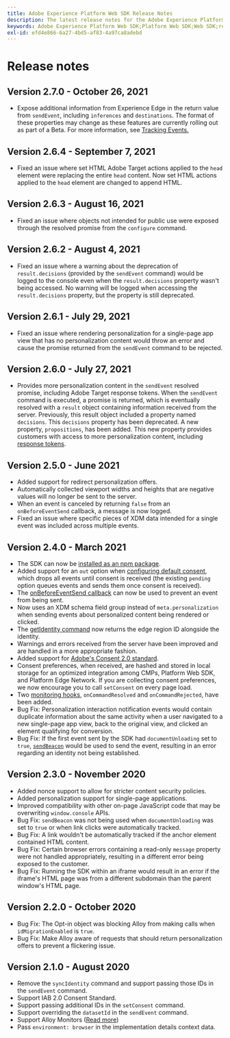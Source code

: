 ```yaml
---
title: Adobe Experience Platform Web SDK Release Notes
description: The latest release notes for the Adobe Experience Platform Web SDK.
keywords: Adobe Experience Platform Web SDK;Platform Web SDK;Web SDK;release notes;
exl-id: efd4e866-6a27-4bd5-af83-4a97ca8adebd
---
```

# Release notes

## Version 2.7.0 - October 26, 2021

* Expose additional information from Experience Edge in the return value from `sendEvent`, including `inferences` and `destinations`. The format of these properties may change as these features are currently rolling out as part of a Beta. For more information, see [Tracking Events.](fundamentals/tracking-events.md)

## Version 2.6.4 - September 7, 2021

* Fixed an issue where set HTML Adobe Target actions applied to the `head` element were replacing the entire `head` content. Now set HTML actions applied to the `head` element are changed to append HTML.

## Version 2.6.3 - August 16, 2021

* Fixed an issue where objects not intended for public use were exposed through the resolved promise from the `configure` command.

## Version 2.6.2 - August 4, 2021

* Fixed an issue where a warning about the deprecation of `result.decisions` (provided by the `sendEvent` command) would be logged to the console even when the `result.decisions` property wasn't being accessed. No warning will be logged when accessing the `result.decisions` property, but the property is still deprecated.

## Version 2.6.1 - July 29, 2021

* Fixed an issue where rendering personalization for a single-page app view that has no personalization content would throw an error and cause the promise returned from the `sendEvent` command to be rejected.

## Version 2.6.0 - July 27, 2021

* Provides more personalization content in the `sendEvent` resolved promise, including Adobe Target response tokens. When the `sendEvent` command is executed, a promise is returned, which is eventually resolved with a `result` object containing information received from the server. Previously, this result object included a property named `decisions`. This `decisions` property has been deprecated. A new property, `propositions`, has been added. This new property provides customers with access to more personalization content, including [response tokens](https://experienceleague.adobe.com/docs/experience-platform/edge/personalization/adobe-target/accessing-response-tokens.html).

## Version 2.5.0 - June 2021

* Added support for redirect personalization offers.
* Automatically collected viewport widths and heights that are negative values will no longer be sent to the server.
* When an event is canceled by returning `false` from an `onBeforeEventSend` callback, a message is now logged.
* Fixed an issue where specific pieces of XDM data intended for a single event was included across multiple events.

## Version 2.4.0 - March 2021

* The SDK can now be [installed as an npm package](https://experienceleague.adobe.com/docs/experience-platform/edge/fundamentals/installing-the-sdk.html).
* Added support for an `out` option when [configuring default consent](https://experienceleague.adobe.com/docs/experience-platform/edge/fundamentals/configuring-the-sdk.html#default-consent), which drops all events until consent is received (the existing `pending` option queues events and sends them once consent is received).
* The [onBeforeEventSend callback](https://experienceleague.adobe.com/docs/experience-platform/edge/fundamentals/configuring-the-sdk.html#onbeforeeventsend) can now be used to prevent an event from being sent.
* Now uses an XDM schema field group instead of `meta.personalization` when sending events about personalized content being rendered or clicked.
* The [getIdentity command](https://experienceleague.adobe.com/docs/experience-platform/edge/identity/overview.html#retrieving-the-visitor-id) now returns the edge region ID alongside the identity.
* Warnings and errors received from the server have been improved and are handled in a more appropriate fashion.
* Added support for [Adobe's Consent 2.0 standard](https://experienceleague.adobe.com/docs/experience-platform/edge/consent/supporting-consent.html?communicating-consent-preferences-via-the-adobe-standard).
* Consent preferences, when received, are hashed and stored in local storage for an optimized integration among CMPs, Platform Web SDK, and Platform Edge Network. If you are collecting consent preferences, we now encourage you to call `setConsent` on every page load.
* Two [monitoring hooks](https://github.com/adobe/alloy/wiki/Monitoring-Hooks), `onCommandResolved` and `onCommandRejected`, have been added.
* Bug Fix: Personalization interaction notification events would contain duplicate information about the same activity when a user navigated to a new single-page app view, back to the original view, and clicked an element qualifying for conversion.
* Bug Fix: If the first event sent by the SDK had `documentUnloading` set to `true`, [`sendBeacon`](https://developer.mozilla.org/en-US/docs/Web/API/Navigator/sendBeacon) would be used to send the event, resulting in an error regarding an identity not being established.

## Version 2.3.0 - November 2020

* Added nonce support to allow for stricter content security policies.
* Added personalization support for single-page applications.
* Improved compatibility with other on-page JavaScript code that may be overwriting `window.console` APIs.
* Bug Fix: `sendBeacon` was not being used when `documentUnloading` was set to `true` or when link clicks were automatically tracked.
* Bug Fix: A link wouldn't be automatically tracked if the anchor element contained HTML content.
* Bug Fix: Certain browser errors containing a read-only `message` property were not handled appropriately, resulting in a different error being exposed to the customer.
* Bug Fix: Running the SDK within an iframe would result in an error if the iframe's HTML page was from a different subdomain than the parent window's HTML page.

## Version 2.2.0 - October 2020

* Bug Fix: The Opt-in object was blocking Alloy from making calls when `idMigrationEnabled` is `true`.
* Bug Fix: Make Alloy aware of requests that should return personalization offers to prevent a flickering issue.

## Version 2.1.0 - August 2020

* Remove the `syncIdentity` command and support passing those IDs in the `sendEvent` command.
* Support IAB 2.0 Consent Standard.
* Support passing additional IDs in the `setConsent` command.
* Support overriding the `datasetId` in the `sendEvent` command.
* Support Alloy Monitors ([Read more](https://github.com/adobe/alloy/wiki/Monitoring-Hooks))
* Pass `environment: browser` in the implementation details context data.
